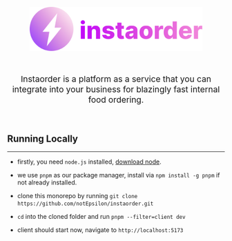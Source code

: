 <!-- # Instaorder -->

<p align="center">
<img width="400" src="apps/client/src/assets/gh-logo.svg" alt="instaorder_logo" />
</p>

<br />

<p style="font-size: 1.2rem;" align="center">
Instaorder is a platform as a service that you can integrate into your business for blazingly fast internal food ordering.
</p>

<br />

## Running Locally

<hr />

- firstly, you need `node.js` installed, [download node](https://nodejs.org).

- we use `pnpm` as our package manager, install via `npm install -g pnpm` if not already installed.

- clone this monorepo by running `git clone https://github.com/notEpsilon/instaorder.git`

- `cd` into the cloned folder and run `pnpm --filter=client dev`

- client should start now, navigate to `http://localhost:5173`
